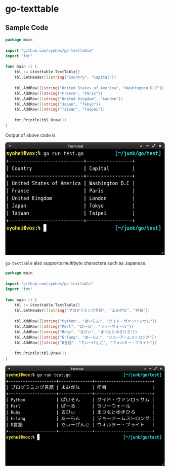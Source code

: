 # go-texttable

## Sample Code

```go
package main

import "github.com/syohex/go-texttable"
import "fmt"

func main () {
	tbl := &texttable.TextTable{}
	tbl.SetHeader([]string{"Country", "Capital"})

	tbl.AddRow([]string{"United States of America", "Washington D.C"})
	tbl.AddRow([]string{"France", "Paris"})
	tbl.AddRow([]string{"United Kingdom", "London"})
	tbl.AddRow([]string{"Japan", "Tokyo"})
	tbl.AddRow([]string{"Taiwan", "Taipei"})

	fmt.Println(tbl.Draw())
}

```

Output of above code is

![go-texttable1](image/go-texttable1.png)


`go-texttable` also supports multibyte characters such as Japanese.

```go
package main

import "github.com/syohex/go-texttable"
import "fmt"

func main () {
	tbl := &texttable.TextTable{}
	tbl.SetHeader([]string{"プログラミング言語", "よみがな", "作者"})

	tbl.AddRow([]string{"Python", "ぱいそん", "グイド・ヴァンロッサム"})
	tbl.AddRow([]string{"Perl", "ぱーる", "ラリーウォール"})
	tbl.AddRow([]string{"Ruby", "るびぃ", "まつもとゆきひろ"})
	tbl.AddRow([]string{"Erlang", "あーらん", "ジョーアームストロング"})
	tbl.AddRow([]string{"D言語", "でぃーげんご", "ウォルター・ブライト"})

	fmt.Println(tbl.Draw())
}
```

![go-texttable2](image/go-texttable2.png)
